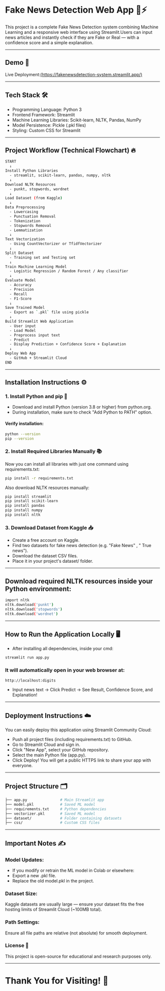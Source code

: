 # Fake News Detection Web App 📰⚡
This project is a complete Fake News Detection system combining Machine Learning and a responsive web interface using Streamlit.Users can input news articles and instantly check if they are Fake or Real — with a confidence score and a simple explanation.

---

## Demo 🚀
Live Deployment:[(https://fakenewsdetection-system.streamlit.app/)](https://fakenewsdetection-system.streamlit.app/)

---

## Tech Stack 🛠️
- Programming Language: Python 3
- Frontend Framework: Streamlit
- Machine Learning Libraries: Scikit-learn, NLTK, Pandas, NumPy
- Model Persistence: Pickle (.pkl files)
- Styling: Custom CSS for Streamlit

---

## Project Workflow (Technical Flowchart) 🔥
```bash
START
  ↓
Install Python Libraries
  - streamlit, scikit-learn, pandas, numpy, nltk
  ↓
Download NLTK Resources
  - punkt, stopwords, wordnet
  ↓
Load Dataset (from Kaggle)
  ↓
Data Preprocessing
  - Lowercasing
  - Punctuation Removal
  - Tokenization
  - Stopwords Removal
  - Lemmatization
  ↓
Text Vectorization
  - Using CountVectorizer or TfidfVectorizer
  ↓
Split Dataset
  - Training set and Testing set
  ↓
Train Machine Learning Model
  - Logistic Regression / Random Forest / Any classifier
  ↓
Evaluate Model
  - Accuracy
  - Precision
  - Recall
  - F1-Score
  ↓
Save Trained Model
  - Export as `.pkl` file using pickle
  ↓
Build Streamlit Web Application
  - User input
  - Load Model
  - Preprocess input text
  - Predict
  - Display Prediction + Confidence Score + Explanation
  ↓
Deploy Web App
  - GitHub + Streamlit Cloud
END
```

---

## Installation Instructions ⚙️
### 1. Install Python and pip 🐍
- Download and install Python (version 3.8 or higher) from python.org.
- During installation, make sure to check "Add Python to PATH" option.
#### Verify installation:
```bash
python --version
pip --version
```

### 2. Install Required Libraries Manually 📚
Now you can install all libraries with just one command using requirements.txt:
```bash
pip install -r requirements.txt
```
Also download NLTK resources manually:
```bash
pip install streamlit
pip install scikit-learn
pip install pandas
pip install numpy
pip install nltk
```

### 3. Download Dataset from Kaggle 📥
- Create a free account on Kaggle.
- Find two datasets for fake news detection (e.g. "Fake News" , " True news").
- Download the dataset CSV files.
- Place it in your project's dataset/ folder.

---

## Download required NLTK resources inside your Python environment:
```bash
import nltk
nltk.download('punkt')
nltk.download('stopwords')
nltk.download('wordnet')
```

---

## How to Run the Application Locally 🖥️
- After installing all dependencies, inside your cmd:
```bash
streamlit run app.py
```
### It will automatically open in your web browser at:
```bash
http://localhost:digits
```
- Input news text → Click Predict → See Result, Confidence Score, and Explanation!

---

## Deployment Instructions ☁️
You can easily deploy this application using Streamlit Community Cloud:
- Push all project files (including requirements.txt) to GitHub.
- Go to Streamlit Cloud and sign in.
- Click "New App", select your GitHub repository.
- Select the main Python file (app.py).
- Click Deploy!
You will get a public HTTPS link to share your app with everyone.

---

## Project Structure 🗂️
```bash
├── app.py               # Main Streamlit app
├── model.pkl            # Saved ML model
├── requirements.txt     # Python dependencies
├── vectorizer.pkl       # Saved ML model
├── dataset/             # Folder containing datasets
├── css/                 # Custom CSS files
```

---

## Important Notes ✍️
### Model Updates:
- If you modify or retrain the ML model in Colab or elsewhere:
- Export a new .pkl file.
- Replace the old model.pkl in the project.

### Dataset Size:
Kaggle datasets are usually large — ensure your dataset fits the free hosting limits of Streamlit Cloud (~100MB total).

### Path Settings:
Ensure all file paths are relative (not absolute) for smooth deployment.

### License 📄
This project is open-source for educational and research purposes only.

---

# Thank You for Visiting! 🙌
